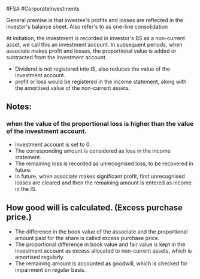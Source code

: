 #FSA #CorporateInvestments 

General premise is that investee's profits and losses are reflected in the investor's balance sheet. 
Also refer's to as one-line consolidation

At initiation, the investment is recorded in investor's BS as a non-current asset, we call this an investment account. 
In subsequent periods, when associate makes profit and losses, the proportional value is added or subtracted from the investment account. 
- Dividend is not registered into IS, also reduces the value of the investment account. 
- profit or loss would be registered in the income statement, along with the amortised value of the non-current assets. 

## Notes: 
### when the value of the proportional loss is higher than the value of the investment account. 
- Investment account is set to 0. 
- The corresponding amount is considered as loss in the income statement. 
- The remaining loss is recorded as unrecognised loss, to be recovered in future. 
- In future, when associate makes significant profit, first unrecognised losses are cleared and then the remaining amount is entered as income in the IS. 

## How good will is calculated. (Excess purchase price.)
- The difference in the book value of the associate and the proportional amount paid for the share is called excess purchase price. 
- The proportional difference in book value and fair value is kept in the investment account as excess allocated to non-current assets, which is amortised regularly. 
-  The remaining amount is accounted as goodwill, which is checked for impairment on regular basis. 
